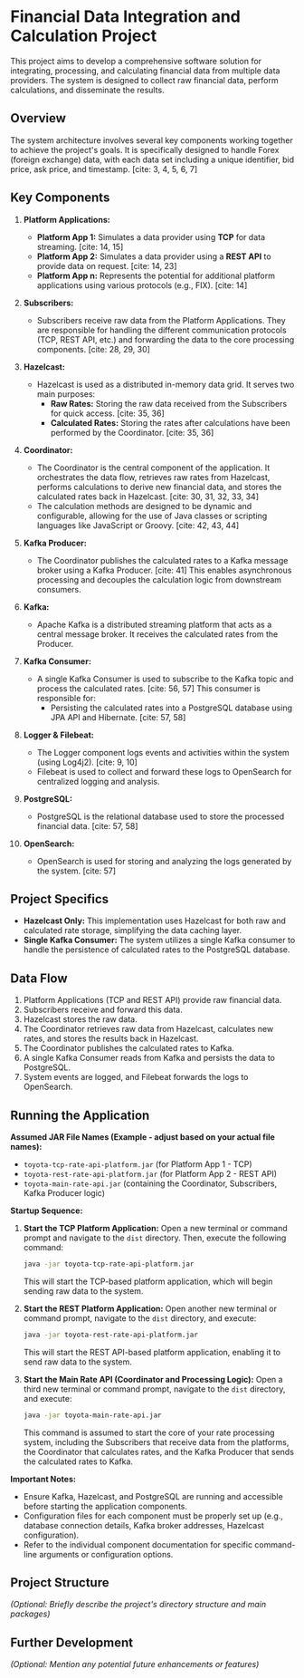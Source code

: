 
# Financial Data Integration and Calculation Project

This project aims to develop a comprehensive software solution for integrating, processing, and calculating financial data from multiple data providers. The system is designed to collect raw financial data, perform calculations, and disseminate the results.

## Overview

The system architecture involves several key components working together to achieve the project's goals.  It is specifically designed to handle Forex (foreign exchange) data, with each data set including a unique identifier, bid price, ask price, and timestamp. [cite: 3, 4, 5, 6, 7]

## Key Components

1.  **Platform Applications:**
    * **Platform App 1:** Simulates a data provider using **TCP** for data streaming. [cite: 14, 15]
    * **Platform App 2:** Simulates a data provider using a **REST API** to provide data on request. [cite: 14, 23]
    * **Platform App n:** Represents the potential for additional platform applications using various protocols (e.g., FIX). [cite: 14]

2.  **Subscribers:**
    * Subscribers receive raw data from the Platform Applications. They are responsible for handling the different communication protocols (TCP, REST API, etc.) and forwarding the data to the core processing components. [cite: 28, 29, 30]

3.  **Hazelcast:**
    * Hazelcast is used as a distributed in-memory data grid. It serves two main purposes:
        * **Raw Rates:** Storing the raw data received from the Subscribers for quick access. [cite: 35, 36]
        * **Calculated Rates:** Storing the rates after calculations have been performed by the Coordinator. [cite: 35, 36]

4.  **Coordinator:**
    * The Coordinator is the central component of the application. It orchestrates the data flow, retrieves raw rates from Hazelcast, performs calculations to derive new financial data, and stores the calculated rates back in Hazelcast. [cite: 30, 31, 32, 33, 34]
    * The calculation methods are designed to be dynamic and configurable, allowing for the use of Java classes or scripting languages like JavaScript or Groovy. [cite: 42, 43, 44]

5.  **Kafka Producer:**
    * The Coordinator publishes the calculated rates to a Kafka message broker using a Kafka Producer. [cite: 41] This enables asynchronous processing and decouples the calculation logic from downstream consumers.

6.  **Kafka:**
    * Apache Kafka is a distributed streaming platform that acts as a central message broker. It receives the calculated rates from the Producer.

7.  **Kafka Consumer:**
    * A single Kafka Consumer is used to subscribe to the Kafka topic and process the calculated rates. [cite: 56, 57] This consumer is responsible for:
        * Persisting the calculated rates into a PostgreSQL database using JPA API and Hibernate. [cite: 57, 58]

8.  **Logger & Filebeat:**
    * The Logger component logs events and activities within the system (using Log4j2). [cite: 9, 10]
    * Filebeat is used to collect and forward these logs to OpenSearch for centralized logging and analysis.

9.  **PostgreSQL:**
    * PostgreSQL is the relational database used to store the processed financial data. [cite: 57, 58]

10. **OpenSearch:**
    * OpenSearch is used for storing and analyzing the logs generated by the system. [cite: 57]

## Project Specifics

* **Hazelcast Only:** This implementation uses Hazelcast for both raw and calculated rate storage, simplifying the data caching layer.
* **Single Kafka Consumer:** The system utilizes a single Kafka consumer to handle the persistence of calculated rates to the PostgreSQL database.

## Data Flow

1.  Platform Applications (TCP and REST API) provide raw financial data.
2.  Subscribers receive and forward this data.
3.  Hazelcast stores the raw data.
4.  The Coordinator retrieves raw data from Hazelcast, calculates new rates, and stores the results back in Hazelcast.
5.  The Coordinator publishes the calculated rates to Kafka.
6.  A single Kafka Consumer reads from Kafka and persists the data to PostgreSQL.
7.  System events are logged, and Filebeat forwards the logs to OpenSearch.

## Running the Application

**Assumed JAR File Names (Example - adjust based on your actual file names):**

* `toyota-tcp-rate-api-platform.jar` (for Platform App 1 - TCP)
* `toyota-rest-rate-api-platform.jar` (for Platform App 2 - REST API)
* `toyota-main-rate-api.jar` (containing the Coordinator, Subscribers, Kafka Producer logic)

**Startup Sequence:**

1.  **Start the TCP Platform Application:**
    Open a new terminal or command prompt and navigate to the `dist` directory. Then, execute the following command:

    ```bash
    java -jar toyota-tcp-rate-api-platform.jar
    ```

    This will start the TCP-based platform application, which will begin sending raw data to the system.

2.  **Start the REST Platform Application:**
    Open another new terminal or command prompt, navigate to the `dist` directory, and execute:

    ```bash
    java -jar toyota-rest-rate-api-platform.jar
    ```

    This will start the REST API-based platform application, enabling it to send raw data to the system.

3.  **Start the Main Rate API (Coordinator and Processing Logic):**
    Open a third new terminal or command prompt, navigate to the `dist` directory, and execute:

    ```bash
    java -jar toyota-main-rate-api.jar
    ```

    This command is assumed to start the core of your rate processing system, including the Subscribers that receive data from the platforms, the Coordinator that calculates rates, and the Kafka Producer that sends the calculated rates to Kafka.

**Important Notes:**

* Ensure Kafka, Hazelcast, and PostgreSQL are running and accessible before starting the application components.
* Configuration files for each component must be properly set up (e.g., database connection details, Kafka broker addresses, Hazelcast configuration).
* Refer to the individual component documentation for specific command-line arguments or configuration options.

## Project Structure

*(Optional: Briefly describe the project's directory structure and main packages)*

## Further Development

*(Optional: Mention any potential future enhancements or features)*